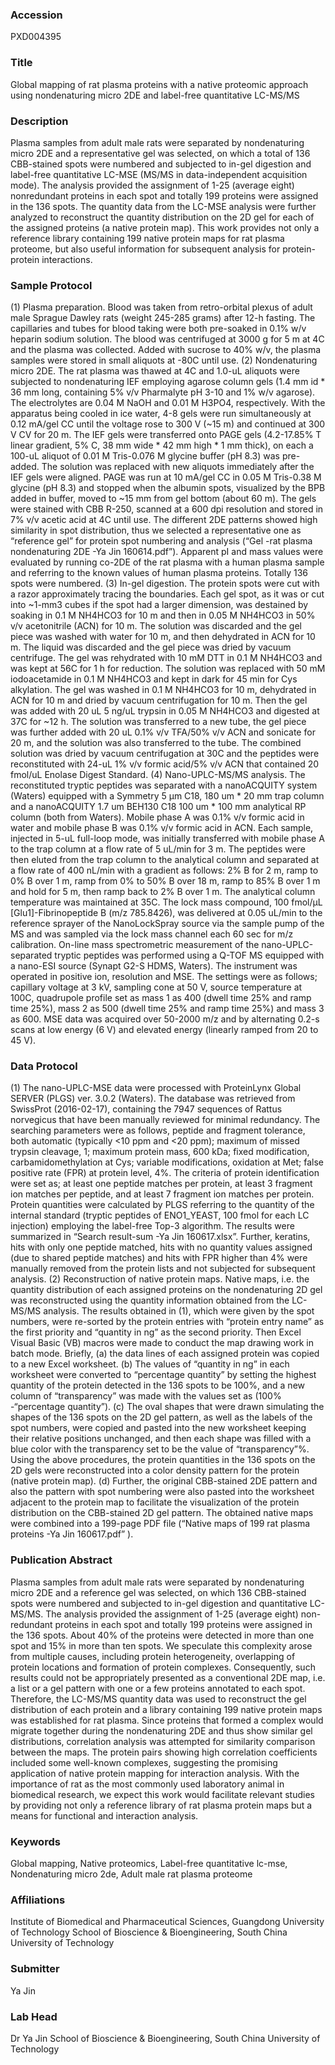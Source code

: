 ### Accession
PXD004395

### Title
Global mapping of rat plasma proteins with a native proteomic approach using nondenaturing micro 2DE and label-free quantitative LC-MS/MS

### Description
Plasma samples from adult male rats were separated by nondenaturing micro 2DE and a representative gel was selected, on which a total of 136 CBB-stained spots were numbered and subjected to in-gel digestion and label-free quantitative LC-MSE (MS/MS in data-independent acquisition mode).  The analysis provided the assignment of 1-25 (average eight) nonredundant proteins in each spot and totally 199 proteins were assigned in the 136 spots.  The quantity data from the LC-MSE analysis were further analyzed to reconstruct the quantity distribution on the 2D gel for each of the assigned proteins (a native protein map).  This work provides not only a reference library containing 199 native protein maps for rat plasma proteome, but also useful information for subsequent analysis for protein-protein interactions.

### Sample Protocol
(1) Plasma preparation. Blood was taken from retro-orbital plexus of adult male Sprague Dawley rats (weight 245-285 grams) after 12-h fasting. The capillaries and tubes for blood taking were both pre-soaked in 0.1% w/v heparin sodium solution. The blood was centrifuged at 3000 g for 5 m at 4C and the plasma was collected. Added with sucrose to 40% w/v, the plasma samples were stored in small aliquots at -80C until use.  (2) Nondenaturing micro 2DE. The rat plasma was thawed at 4C and 1.0-uL aliquots were subjected to nondenaturing IEF employing agarose column gels (1.4 mm id * 36 mm long, containing 5% v/v Pharmalyte pH 3-10 and 1% w/v agarose). The electrolytes are 0.04 M NaOH and 0.01 M H3PO4, respectively. With the apparatus being cooled in ice water, 4-8 gels were run simultaneously at 0.12 mA/gel CC until the voltage rose to 300 V (~15 m) and continued at 300 V CV for 20 m. The IEF gels were transferred onto PAGE gels (4.2-17.85% T linear gradient, 5% C, 38 mm wide * 42 mm high * 1 mm thick), on each a 100-uL aliquot of 0.01 M Tris-0.076 M glycine buffer (pH 8.3) was pre-added. The solution was replaced with new aliquots immediately after the IEF gels were aligned. PAGE was run at 10 mA/gel CC in 0.05 M Tris-0.38 M glycine (pH 8.3) and stopped when the albumin spots, visualized by the BPB added in buffer, moved to ~15 mm from gel bottom (about 60 m). The gels were stained with CBB R-250, scanned at a 600 dpi resolution and stored in 7% v/v acetic acid at 4C until use. The different 2DE patterns showed high similarity in spot distribution, thus we selected a representative one as “reference gel” for protein spot numbering and analysis (“Gel -rat plasma nondenaturing 2DE -Ya Jin 160614.pdf”). Apparent pI and mass values were evaluated by running co-2DE of the rat plasma with a human plasma sample and referring to the known values of human plasma proteins. Totally 136 spots were numbered.   (3) In-gel digestion. The protein spots were cut with a razor approximately tracing the boundaries. Each gel spot, as it was or cut into ~1-mm3 cubes if the spot had a larger dimension, was destained by soaking in 0.1 M NH4HCO3 for 10 m and then in 0.05 M NH4HCO3 in 50% v/v acetonitrile (ACN) for 10 m. The solution was discarded and the gel piece was washed with water for 10 m, and then dehydrated in ACN for 10 m. The liquid was discarded and the gel piece was dried by vacuum centrifuge. The gel was rehydrated with 10 mM DTT in 0.1 M NH4HCO3 and was kept at 56C for 1 h for reduction. The solution was replaced with 50 mM iodoacetamide in 0.1 M NH4HCO3 and kept in dark for 45 min for Cys alkylation. The gel was washed in 0.1 M NH4HCO3 for 10 m, dehydrated in ACN for 10 m and dried by vacuum centrifugation for 10 m. Then the gel was added with 20 uL 5 ng/uL trypsin in 0.05 M NH4HCO3 and digested at 37C for ~12 h. The solution was transferred to a new tube, the gel piece was further added with 20 uL 0.1% v/v TFA/50% v/v ACN and sonicate for 20 m, and the solution was also transferred to the tube. The combined solution was dried by vacuum centrifugation at 30C and the peptides were reconstituted with 24-uL 1% v/v formic acid/5% v/v ACN that contained 20 fmol/uL Enolase Digest Standard.   (4) Nano-UPLC-MS/MS analysis. The reconstituted tryptic peptides was separated with a nanoACQUITY system (Waters) equipped with a Symmetry 5 µm C18, 180 um * 20 mm trap column and a nanoACQUITY 1.7 um BEH130 C18 100 um * 100 mm analytical RP column (both from Waters). Mobile phase A was 0.1% v/v formic acid in water and mobile phase B was 0.1% v/v formic acid in ACN. Each sample, injected in 5-uL full-loop mode, was initially transferred with mobile phase A to the trap column at a flow rate of 5 uL/min for 3 m. The peptides were then eluted from the trap column to the analytical column and separated at a flow rate of 400 nL/min with a gradient as follows: 2% B for 2 m, ramp to 0% B over 1 m, ramp from 0% to 50% B over 18 m, ramp to 85% B over 1 m and hold for 5 m, then ramp back to 2% B over 1 m. The analytical column temperature was maintained at 35C. The lock mass compound, 100 fmol/µL [Glu1]-Fibrinopeptide B (m/z 785.8426), was delivered at 0.05 uL/min to the reference sprayer of the NanoLockSpray source via the sample pump of the MS and was sampled via the lock mass channel each 60 sec for m/z calibration.    On-line mass spectrometric measurement of the nano-UPLC-separated tryptic peptides was performed using a Q-TOF MS equipped with a nano-ESI source (Synapt G2-S HDMS, Waters). The instrument was operated in positive ion, resolution and MSE. The settings were as follows; capillary voltage at 3 kV, sampling cone at 50 V, source temperature at 100C, quadrupole profile set as mass 1 as 400 (dwell time 25% and ramp time 25%), mass 2 as 500 (dwell time 25% and ramp time 25%) and mass 3 as 600. MSE data was acquired over 50-2000 m/z and by alternating 0.2-s scans at low energy (6 V) and elevated energy (linearly ramped from 20 to 45 V).

### Data Protocol
(1) The nano-UPLC-MSE data were processed with ProteinLynx Global SERVER (PLGS) ver. 3.0.2 (Waters). The database was retrieved from SwissProt (2016-02-17), containing the 7947 sequences of Rattus norvegicus that have been manually reviewed for minimal redundancy. The searching parameters were as follows, peptide and fragment tolerance, both automatic (typically <10 ppm and <20 ppm); maximum of missed trypsin cleavage, 1; maximum protein mass, 600 kDa; fixed modification, carbamidomethylation at Cys; variable modifications, oxidation at Met; false positive rate (FPR) at protein level, 4%. The criteria of protein identification were set as; at least one peptide matches per protein, at least 3 fragment ion matches per peptide, and at least 7 fragment ion matches per protein. Protein quantities were calculated by PLGS referring to the quantity of the internal standard (tryptic peptides of ENO1_YEAST, 100 fmol for each LC injection) employing the label-free Top-3 algorithm. The results were summarized in “Search result-sum -Ya Jin 160617.xlsx”. Further, keratins, hits with only one peptide matched, hits with no quantity values assigned (due to shared peptide matches) and hits with FPR higher than 4% were manually removed from the protein lists and not subjected for subsequent analysis.   (2) Reconstruction of native protein maps. Native maps, i.e. the quantity distribution of each assigned proteins on the nondenaturing 2D gel was reconstructed using the quantity information obtained from the LC-MS/MS analysis. The results obtained in (1), which were given by the spot numbers, were re-sorted by the protein entries with “protein entry name” as the first priority and “quantity in ng” as the second priority. Then Excel Visual Basic (VB) macros were made to conduct the map drawing work in batch mode. Briefly, (a) the data lines of each assigned protein was copied to a new Excel worksheet. (b) The values of “quantity in ng” in each worksheet were converted to “percentage quantity” by setting the highest quantity of the protein detected in the 136 spots to be 100%, and a new column of “transparency” was made with the values set as (100% -“percentage quantity”). (c) The oval shapes that were drawn simulating the shapes of the 136 spots on the 2D gel pattern, as well as the labels of the spot numbers, were copied and pasted into the new worksheet keeping their relative positions unchanged, and then each shape was filled with a blue color with the transparency set to be the value of “transparency”%. Using the above procedures, the protein quantities in the 136 spots on the 2D gels were reconstructed into a color density pattern for the protein (native protein map). (d) Further, the original CBB-stained 2DE pattern and also the pattern with spot numbering were also pasted into the worksheet adjacent to the protein map to facilitate the visualization of the protein distribution on the CBB-stained 2D gel pattern. The obtained native maps were combined into a 199-page PDF file (“Native maps of 199 rat plasma proteins -Ya Jin 160617.pdf” ).

### Publication Abstract
Plasma samples from adult male rats were separated by nondenaturing micro 2DE and a reference gel was selected, on which 136 CBB-stained spots were numbered and subjected to in-gel digestion and quantitative LC-MS/MS. The analysis provided the assignment of 1-25 (average eight) non-redundant proteins in each spot and totally 199 proteins were assigned in the 136 spots. About 40% of the proteins were detected in more than one spot and 15% in more than ten spots. We speculate this complexity arose from multiple causes, including protein heterogeneity, overlapping of protein locations and formation of protein complexes. Consequently, such results could not be appropriately presented as a conventional 2DE map, i.e. a list or a gel pattern with one or a few proteins annotated to each spot. Therefore, the LC-MS/MS quantity data was used to reconstruct the gel distribution of each protein and a library containing 199 native protein maps was established for rat plasma. Since proteins that formed a complex would migrate together during the nondenaturing 2DE and thus show similar gel distributions, correlation analysis was attempted for similarity comparison between the maps. The protein pairs showing high correlation coefficients included some well-known complexes, suggesting the promising application of native protein mapping for interaction analysis. With the importance of rat as the most commonly used laboratory animal in biomedical research, we expect this work would facilitate relevant studies by providing not only a reference library of rat plasma protein maps but a means for functional and interaction analysis.

### Keywords
Global mapping, Native proteomics, Label-free quantitative lc-mse, Nondenaturing micro 2de, Adult male rat plasma proteome

### Affiliations
Institute of Biomedical and Pharmaceutical Sciences, Guangdong University of Technology
School of Bioscience & Bioengineering, South China University of Technology

### Submitter
Ya Jin

### Lab Head
Dr Ya Jin
School of Bioscience & Bioengineering, South China University of Technology


